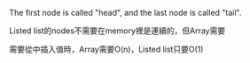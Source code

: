 The first node is called "head", and the last node is called "tail".

Listed list的nodes不需要在memory裡是連續的，但Array需要

需要從中插入值時，Array需要O(n)，Listed list只要O(1)